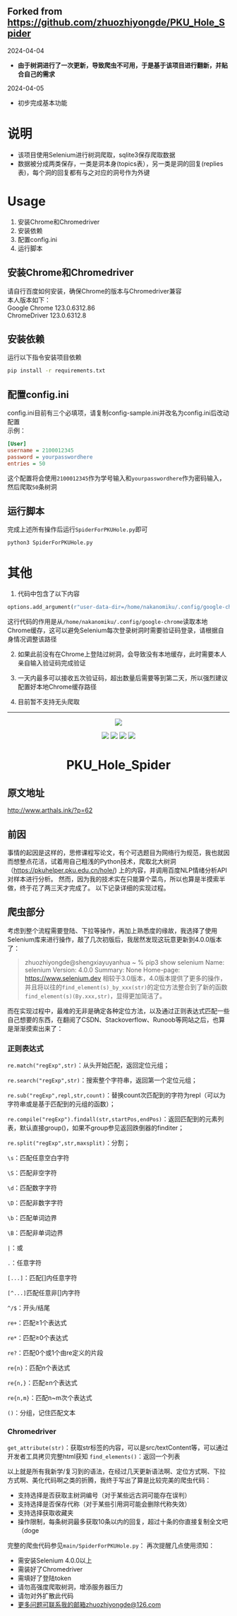 ## **Forked from https://github.com/zhuozhiyongde/PKU_Hole_Spider**  
2024-04-04
- **由于树洞进行了一次更新，导致爬虫不可用，于是基于该项目进行翻新，并贴合自己的需求**  

2024-04-05
- 初步完成基本功能

# 说明
- 该项目使用Selenium进行树洞爬取，sqlite3保存爬取数据  
- 数据被分成两类保存，一类是洞本身(topics表），另一类是洞的回复(replies表)，每个洞的回复都有与之对应的洞号作为外键

# Usage
1. 安装Chrome和Chromedriver
2. 安装依赖
3. 配置config.ini
4. 运行脚本

## 安装Chrome和Chromedriver
请自行百度如何安装，确保Chrome的版本与Chromedriver兼容  
本人版本如下：  
Google Chrome 123.0.6312.86  
ChromeDriver 123.0.6312.8

## 安装依赖
运行以下指令安装项目依赖
```bash
pip install -r requirements.txt
```

## 配置config.ini
config.ini目前有三个必填项，请复制config-sample.ini并改名为config.ini后改动配置  
示例：
```ini
[User]
username = 2100012345
password = yourpasswordhere
entries = 50
```
这个配置将会使用`2100012345`作为学号输入和`yourpasswordhere`作为密码输入，然后爬取`50`条树洞

## 运行脚本
完成上述所有操作后运行`SpiderForPKUHole.py`即可  
```
python3 SpiderForPKUHole.py
```

# 其他
1. 代码中包含了以下内容
```python
options.add_argument(r"user-data-dir=/home/nakanomiku/.config/google-chrome") # 请更改为自己的cache路径
```
这行代码的作用是从`/home/nakanomiku/.config/google-chrome`读取本地Chrome缓存，这可以避免Selenium每次登录树洞时需要验证码登录，请根据自身情况调整该路径  

2. 如果此前没有在Chrome上登陆过树洞，会导致没有本地缓存，此时需要本人亲自输入验证码完成验证  

3. 一天内最多可以接收五次验证码，超出数量后需要等到第二天，所以强烈建议配置好本地Chrome缓存路径

4. 目前暂不支持无头爬取

--- 

<div align="center">
  <img src="https://i.loli.net/2021/11/23/cJSdpBsxDMeUvHq.png"><img/>
  
<img src="https://img.shields.io/badge/license-GPL3.0-F6D7A7"><img/>  <img src="https://img.shields.io/badge/language-Python-F6EABE"><img/>  <img src="https://img.shields.io/badge/site-Arthals.ink-C8E3D4"><img/>  <img src="https://img.shields.io/badge/selenium-4.0.0-87AAAA"><img/>
  
# PKU_Hole_Spider
  
  <div/>
<div align="left">
  
## 原文地址
http://www.arthals.ink/?p=62

## 前因
事情的起因是这样的，思修课程写论文，有个可选题目为网络行为规范，我也就因而想整点花活，试着用自己粗浅的Python技术，爬取北大树洞（https://pkuhelper.pku.edu.cn/hole/) 上的内容，并调用百度NLP情绪分析API对样本进行分析。
然而，因为我的技术实在只能算个菜鸟，所以也算是半摸索半做，终于花了两三天才完成了。
以下记录详细的实现过程。

## 爬虫部分
考虑到整个流程需要登陆、下拉等操作，再加上熟悉度的缘故，我选择了使用Selenium库来进行操作，敲了几次初版后，我居然发现这玩意更新到4.0.0版本了：
> zhuozhiyongde@shengxiayuyanhua ~ % pip3 show selenium
> Name: selenium
> Version: 4.0.0
> Summary: None
> Home-page: https://www.selenium.dev
相较于3.0版本，4.0版本提供了更多的操作，并且将以往的`find_element(s)_by_xxx(str)`的定位方法整合到了新的函数`find_element(s)(By.xxx,str)`，显得更加简洁了。

而在实现过程中，最难的无非是确定各种定位方法，以及通过正则表达式匹配一些自己想要的东西，在翻阅了CSDN、Stackoverflow、Runoob等网站之后，也算是渐渐摸索出来了：
### 正则表达式
`re.match("regExp",str)`：从头开始匹配，返回定位元组；

`re.search("regExp",str)`：搜索整个字符串，返回第一个定位元组；

`re.sub("regExp",repl,str,count)`：替换count次匹配到的字符为repl（可以为字符串或是基于匹配到的元组的函数）；

`re.compile("regExp").findall(str,startPos,endPos)`：返回匹配到的元素列表，默认直接group()，如果不group参见返回跌倒器的finditer；

`re.split("regExp",str,maxsplit)`：分割；

`\s`：匹配任意空白字符

`\S`：匹配非空字符

`\d`：匹配数字字符

`\D`：匹配非数字字符

`\b`：匹配单词边界

`\B`：匹配非单词边界

`|`：或

`.`：任意字符

`[...]`：匹配[]内任意字符

`[^...]`匹配任意非[]内字符

`^/$`：开头/结尾

`re+`：匹配≥1个表达式

`re*`：匹配≥0个表达式

`re?`：匹配0个或1个由re定义的片段

`re{n}`：匹配n个表达式

`re{n,}`：匹配≥n个表达式

`re{n,m}`：匹配n~m次个表达式

`()`：分组，记住匹配文本

### Chromedriver
`get_attribute(str)`：获取str标签的内容，可以是src/textContent等，可以通过开发者工具拷贝完整html获知
`find_elements()`：返回一个列表

以上就是所有我新学/复习到的语法，在经过几天更新语法啊、定位方式啊、下拉方式啊、美化代码啊之类的折腾，我终于写出了算是比较完美的爬虫代码：
* 支持选择是否获取主树洞编号（对于某些远古洞可能存在误判）
* 支持选择是否保存代称（对于某些引用洞可能会删除代称失效）
* 支持选择获取收藏夹
* 操作限制，每条树洞最多获取10条以内的回复，超过十条的你直接复制全文吧（doge

完整的爬虫代码参见`main/SpiderForPKUHole.py`：
再次提醒几点使用须知：
* 需安装Selenium 4.0.0以上
* 需装好了Chromedriver
* 需填好了登陆token
* 请勿高强度爬取树洞，增添服务器压力
* 请勿对外扩散此代码
* 更多问题可联系我的邮箱zhuozhiyongde@126.com
  <div/>
